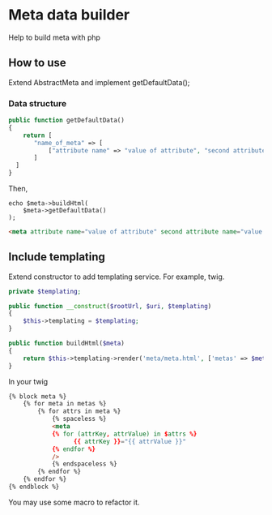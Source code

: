 # Meta data builder

Help to build meta with php

## How to use

Extend AbstractMeta and implement getDefaultData();

### Data structure

```php
public function getDefaultData()
{
    return [
       "name_of_meta" => [
           ["attribute name" => "value of attribute", "second attribute name" => "value of attribute"],
       ]
  ]
}
```

Then, 

```
echo $meta->buildHtml(
    $meta->getDefaultData()   
);
```

```html
<meta attribute name="value of attribute" second attribute name="value of attribute" />
```

## Include templating

Extend constructor to add templating service. For example, twig.

```php
private $templating;

public function __construct($rootUrl, $uri, $templating)
{
    $this->templating = $templating;
}

public function buildHtml($meta)
{
    return $this->templating->render('meta/meta.html', ['metas' => $meta]);
}
```

In your twig

```html
{% block meta %}
    {% for meta in metas %}
        {% for attrs in meta %}
            {% spaceless %}
            <meta
            {% for (attrKey, attrValue) in $attrs %}
                  {{ attrKey }}="{{ attrValue }}" 
            {% endfor %}
            />
            {% endspaceless %}
        {% endfor %}    
    {% endfor %}
{% endblock %}
```

You may use some macro to refactor it.